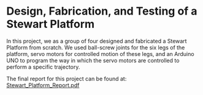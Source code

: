 # Design, Fabrication, and Testing of a Stewart Platform

In this project, we as a group of four designed and fabricated a Stewart Platform from scratch. We used ball-screw joints for the six legs of the platform, servo motors for controlled motion of these legs, and an Arduino UNO to program the way in which the servo motors are controlled to perform a specific trajectory.

The final report for this project can be found at: [Stewart_Platform_Report.pdf](https://github.com/webisgood/Design_and_Testing_of_Stewart_Platform/blob/master/Stewart_Platform_Report.pdf)